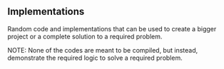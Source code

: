 Implementations
----

Random code and implementations that can be used to create a bigger project or a complete solution to a required problem.

NOTE: None of the codes are meant to be compiled, but instead, demonstrate the required logic to solve a required problem.
